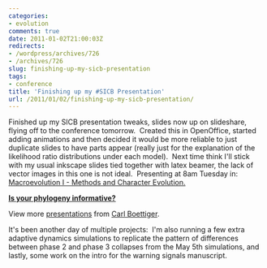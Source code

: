 ```yaml
---
categories:
- evolution
comments: true
date: 2011-01-02T21:00:03Z
redirects:
- /wordpress/archives/726
- /archives/726
slug: finishing-up-my-sicb-presentation
tags:
- conference
title: 'Finishing up my #SICB Presentation'
url: /2011/01/02/finishing-up-my-sicb-presentation/
---
```


Finished up my SICB presentation tweaks, slides now up on slideshare, flying off to the conference tomorrow.  Created this in OpenOffice, started adding animations and then decided it would be more reliable to just duplicate slides to have parts appear (really just for the explanation of the likelihood ratio distributions under each model).  Next time think I'll stick with my usual inkscape slides tied together with latex beamer, the lack of vector images in this one is not ideal.  Presenting at 8am Tuesday in: [Macroevolution I - Methods and Character Evolution.](http://www.sicb.org/meetings/2011/schedule/results.php3?search=sday+%3D+%272011-01-04%27+AND+%28abstracts2011.sessionnumber+NOT+LIKE+%27S%25%27%29+AND+%28abstracts2011.sessionnumber+NOT+LIKE+%27P%25%27%29%29)


**[Is your phylogeny informative?](http://www.slideshare.net/cboettig/is-your-phylogeny-informative)**


View more [presentations](http://www.slideshare.net/) from [Carl Boettiger](http://www.slideshare.net/cboettig).





It's been another day of multiple projects:  I'm also running a few extra adaptive dynamics simulations to replicate the pattern of differences between phase 2 and phase 3 collapses from the May 5th simulations, and lastly, some work on the intro for the warning signals manuscript.
